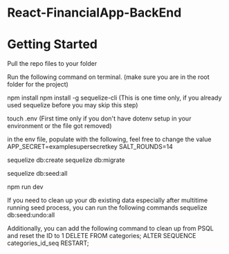 # React-FinancialApp-BackEnd

# Getting Started
Pull the repo files to your folder

Run the following command on terminal. (make sure you are in the root folder for the project)


npm install
npm install -g sequelize-cli (This is one time only, if you already used sequelize before you may skip this step)

touch .env (First time only if you don't have dotenv setup in your environment or the file got removed)

in the env file, populate with the following, feel free to change the value
APP_SECRET=examplesupersecretkey
SALT_ROUNDS=14

sequelize db:create
sequelize db:migrate

sequelize db:seed:all

npm run dev



If you need to clean up your db existing data especially after multitime running seed process, you can run the following commands
sequelize db:seed:undo:all

Additionally, you can add the following command to clean up from PSQL and reset the ID to 1
DELETE FROM categories;
ALTER SEQUENCE categories_id_seq RESTART;